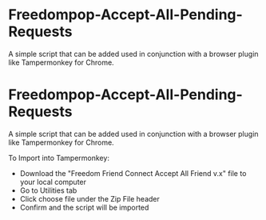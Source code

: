 # Freedompop-Accept-All-Pending-Requests
A simple script that can be added used in conjunction with a browser plugin like Tampermonkey for Chrome.

# Freedompop-Accept-All-Pending-Requests
A simple script that can be added used in conjunction with a browser plugin like Tampermonkey for Chrome.

To Import into Tampermonkey:

  - Download the "Freedom Friend Connect Accept All Friend v.x" file to your local computer
  - Go to Utilities tab
  - Click choose file under the Zip File header
  - Confirm and the script will be imported
